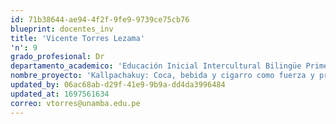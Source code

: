 ```yaml
---
id: 71b38644-ae94-4f2f-9fe9-9739ce75cb76
blueprint: docentes_inv
title: 'Vicente Torres Lezama'
'n': 9
grado_profesional: Dr
departamento_academico: 'Educación Inicial Intercultural Bilingüe Primera y Segunda Infancia'
nombre_proyecto: 'Kallpachakuy: Coca, bebida y cigarro como fuerza y proteccin en la peregrinacin a Qoylluriti'
updated_by: 06ac68ab-d29f-41e9-9b9a-dd4da3996484
updated_at: 1697561634
correo: vtorres@unamba.edu.pe
---
```

